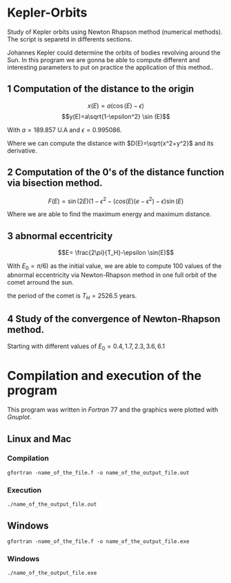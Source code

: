 # Kepler-Orbits
Study of Kepler orbits using Newton Rhapson method (numerical methods). The script is separetd in differents sections.

Johannes Kepler could determine the orbits of bodies revolving around the Sun. In this program we are gonna be able to compute different and interesting parameters to put on practice the application of this method..

## 1 Computation of the distance to the origin


$$x(E) = a(\cos(E) -\epsilon)$$  $$y(E)=a\sqrt{1-\epsilon^2} \sin (E)$$


With $a=189.857$ U.A and $\epsilon= 0.995086$.

Where we can compute the distance with $D(E)=\sqrt{x^2+y^2}$ and its derivative.

## 2 Computation of the 0's of the distance function via bisection method.

$$F(E)=\sin(2E)(1-\epsilon^2 -(cos(E)(e-\epsilon^2)-\epsilon)\sin(E)$$

Where we are able to find the maximum energy and maximum distance.

## 3 abnormal eccentricity

$$E= \frac{2\pi}{T_H}-\epsilon \sin(E)$$

With $E_0=\pi/6)$ as the initial value, we are able to compute 100 values of the abnormal eccentricity via Newton-Rhapson method in one full orbit of the comet arround the sun.

the period of the comet is $T_H= 2526.5$ years.

## 4 Study of the convergence of Newton-Rhapson method.

Starting with different values of $E_0= 0.4,1.7,2.3,3.6,6.1$

# Compilation and execution of the program
This program was written in _Fortran_ 77 and the graphics were plotted with _Gnuplot_.
## Linux and Mac
### Compilation

```
gfortran -name_of_the_file.f -o name_of_the_output_file.out
```
### Execution
```
./name_of_the_output_file.out
```

## Windows
```
gfortran -name_of_the_file.f -o name_of_the_output_file.exe
```
### Windows
```
./name_of_the_output_file.exe


